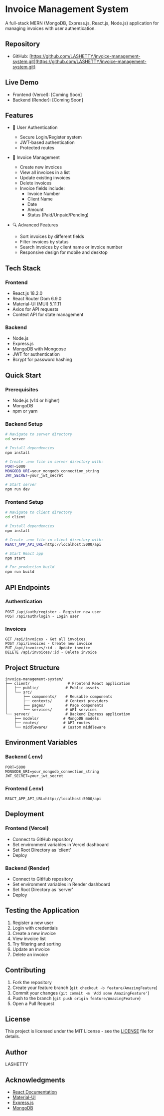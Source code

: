 # Invoice Management System

A full-stack MERN (MongoDB, Express.js, React.js, Node.js) application for managing invoices with user authentication.

## Repository
- GitHub: [https://github.com/LASHETTY/invoice-management-system.git](https://github.com/LASHETTY/invoice-management-system.git)

## Live Demo
- Frontend (Vercel): [Coming Soon]
- Backend (Render): [Coming Soon]

## Features

- 👤 User Authentication
  - Secure Login/Register system
  - JWT-based authentication
  - Protected routes

- 📝 Invoice Management
  - Create new invoices
  - View all invoices in a list
  - Update existing invoices
  - Delete invoices
  - Invoice fields include:
    - Invoice Number
    - Client Name
    - Date
    - Amount
    - Status (Paid/Unpaid/Pending)

- 🔍 Advanced Features
  - Sort invoices by different fields
  - Filter invoices by status
  - Search invoices by client name or invoice number
  - Responsive design for mobile and desktop

## Tech Stack

### Frontend
- React.js 18.2.0
- React Router Dom 6.9.0
- Material-UI (MUI) 5.11.11
- Axios for API requests
- Context API for state management

### Backend
- Node.js
- Express.js
- MongoDB with Mongoose
- JWT for authentication
- Bcrypt for password hashing

## Quick Start

### Prerequisites
- Node.js (v14 or higher)
- MongoDB
- npm or yarn

### Backend Setup
```bash
# Navigate to server directory
cd server

# Install dependencies
npm install

# Create .env file in server directory with:
PORT=5000
MONGODB_URI=your_mongodb_connection_string
JWT_SECRET=your_jwt_secret

# Start server
npm run dev
```

### Frontend Setup
```bash
# Navigate to client directory
cd client

# Install dependencies
npm install

# Create .env file in client directory with:
REACT_APP_API_URL=http://localhost:5000/api

# Start React app
npm start

# For production build
npm run build
```

## API Endpoints

### Authentication
```
POST /api/auth/register - Register new user
POST /api/auth/login - Login user
```

### Invoices
```
GET /api/invoices - Get all invoices
POST /api/invoices - Create new invoice
PUT /api/invoices/:id - Update invoice
DELETE /api/invoices/:id - Delete invoice
```

## Project Structure
```
invoice-management-system/
├── client/                 # Frontend React application
│   ├── public/            # Public assets
│   └── src/
│       ├── components/    # Reusable components
│       ├── contexts/      # Context providers
│       ├── pages/         # Page components
│       └── services/      # API services
└── server/                # Backend Express application
    ├── models/           # MongoDB models
    ├── routes/           # API routes
    └── middleware/       # Custom middleware
```

## Environment Variables

### Backend (.env)
```
PORT=5000
MONGODB_URI=your_mongodb_connection_string
JWT_SECRET=your_jwt_secret
```

### Frontend (.env)
```
REACT_APP_API_URL=http://localhost:5000/api
```

## Deployment

### Frontend (Vercel)
- Connect to GitHub repository
- Set environment variables in Vercel dashboard
- Set Root Directory as 'client'
- Deploy

### Backend (Render)
- Connect to GitHub repository
- Set environment variables in Render dashboard
- Set Root Directory as 'server'
- Deploy

## Testing the Application

1. Register a new user
2. Login with credentials
3. Create a new invoice
4. View invoice list
5. Try filtering and sorting
6. Update an invoice
7. Delete an invoice

## Contributing
1. Fork the repository
2. Create your feature branch (`git checkout -b feature/AmazingFeature`)
3. Commit your changes (`git commit -m 'Add some AmazingFeature'`)
4. Push to the branch (`git push origin feature/AmazingFeature`)
5. Open a Pull Request

## License
This project is licensed under the MIT License - see the [LICENSE](LICENSE) file for details.

## Author
LASHETTY

## Acknowledgments
- [React Documentation](https://reactjs.org/)
- [Material-UI](https://mui.com/)
- [Express.js](https://expressjs.com/)
- [MongoDB](https://www.mongodb.com/)

